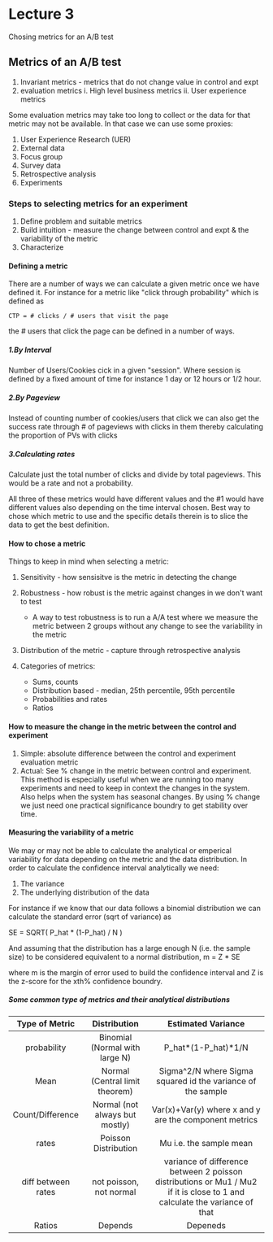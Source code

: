 # Lecture 3

Chosing metrics for an A/B test

## Metrics of an A/B test

1. Invariant metrics - metrics that do not change value in control and expt
2. evaluation metrics
    i. High level business metrics
    ii. User experience metrics

Some evaluation metrics may take too long to collect or the data for that metric may not be available. In that case we can use some proxies:

1. User Experience Research (UER)
2. External data
3. Focus group
4. Survey data
5. Retrospective analysis
6. Experiments

### Steps to selecting metrics for an experiment

1. Define problem and suitable metrics
2. Build intuition - measure the change between control and expt & the variability of the metric
3. Characterize

#### Defining a metric

There are a number of ways we can calculate a given metric once we have defined it. For instance for a metric like "click through probability" which is defined as

    CTP = # clicks / # users that visit the page

the # users that click the page can be defined in a number of ways. 

##### 1.By Interval

Number of Users/Cookies cick in a given "session". Where session is defined by a fixed amount of time for instance 1 day or 12 hours or 1/2 hour.

##### 2.By Pageview

Instead of counting number of cookies/users that click we can also get the success rate through # of pageviews with clicks in them thereby calculating the proportion of PVs with clicks

##### 3.Calculating rates

Calculate just the total number of clicks and divide by total pageviews. This would be a rate and not a probability.

All three of these metrics would have different values and the #1 would have different values also depending on the time interval chosen. Best way to chose which metric to use and the specific details therein is to slice the data to get the best definition.

#### How to chose a metric

Things to keep in mind when selecting a metric:

1. Sensitivity - how sensisitve is the metric in detecting the change
2. Robustness - how robust is the metric against changes in we don't want to test

    * A way to test robustness is to run a A/A test where we measure the metric between 2 groups without any change to see the variability in the metric

3. Distribution of the metric - capture through retrospective analysis
4. Categories of metrics:

    * Sums, counts
    * Distribution based - median, 25th percentile, 95th percentile
    * Probabilities and rates
    * Ratios

#### How to measure the change in the metric between the control and experiment

1. Simple: absolute difference between the control and experiment evaluation metric
2. Actual: See % change in the metric between control and experiment. This method is especially useful when we are running too many experiments and need to keep in context the changes in the system. Also helps when the system has seasonal changes. By using % change we just need one practical significance boundry to get stability over time.

#### Measuring the variability of a metric

We may or may not be able to calculate the analytical or emperical variability for data depending on the metric and the data distribution. In order to calculate the confidence interval analytically we need:

1. The variance
2. The underlying distribution of the data

For instance if we know that our data follows a binomial distribution we can calculate the standard error (sqrt of variance) as

SE = SQRT( P_hat * (1-P_hat) / N )

And assuming that the distribution has a large enough N (i.e. the sample size) to be considered equivalent to a normal distribution,
m = Z * SE

where m is the margin of error used to build the confidence interval and Z is the z-score for the xth% confidence boundry.

##### Some common type of metrics and their analytical distributions

| Type of Metric | Distribution | Estimated Variance |
|     :---:      |     :---:    |     :---:          |
| probability    | Binomial (Normal with large N) | P_hat*(1-P_hat)*1/N |
| Mean | Normal (Central limit theorem) | Sigma^2/N where Sigma squared id the variance of the sample |
| Count/Difference | Normal (not always but mostly) | Var(x)+Var(y) where x and y are the component metrics |
| rates | Poisson Distribution | Mu i.e. the sample mean |
| diff between rates | not poisson, not normal | variance of difference between 2 poisson distributions or Mu1 / Mu2 if it is close to 1 and calculate the variance of that |
| Ratios | Depends | Depeneds |
